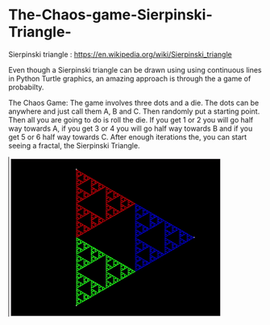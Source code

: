 # The-Chaos-game-Sierpinski-Triangle-
Sierpinski triangle : https://en.wikipedia.org/wiki/Sierpinski_triangle 

Even though a Sierpinski triangle can be drawn using using continuous lines in Python Turtle graphics, an amazing approach is through the a game of probabilty.

The Chaos Game:
The game involves three dots and a die. The dots can be anywhere and just call them A, B and C. Then randomly put a starting point. Then all you are going to do is roll the die. If you get 1 or 2 you will go half way towards A, if you get 3 or 4 you will go half way towards B and if you get 5 or 6 half way towards C. After enough iterations the, you can start seeing a fractal, the Sierpinski Triangle.

![](https://github.com/VaibhavSaini19/The-Chaos-game-Sierpinski-Triangle-/blob/master/triangle.gif)
